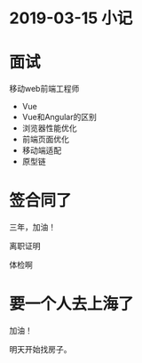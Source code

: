 # 2019-03-15 小记

# 面试

移动web前端工程师

- Vue
- Vue和Angular的区别
- 浏览器性能优化
- 前端页面优化
- 移动端适配
- 原型链

# 签合同了

三年，加油！

离职证明

体检啊


# 要一个人去上海了

加油！

明天开始找房子。
